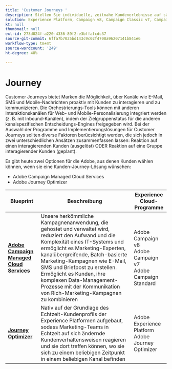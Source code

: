 ```yaml
---
title: 'Customer Journeys '
description: Stellen Sie individuelle, zeitnahe Kundenerlebnisse auf sämtlichen Geräten bereit.
solution: Experience Platform, Campaign v8, Campaign Classic v7, Campaign Standard, Journey Optimizer
kt: null
thumbnail: null
exl-id: 273d024f-a220-4336-89f2-e3bffafcdc37
source-git-commit: 6ffa7b7025bd143c9c02f4708a96207141b841e6
workflow-type: tm+mt
source-wordcount: '249'
ht-degree: 48%

---
```


# Journey

Customer Journeys bietet Marken die Möglichkeit, über Kanäle wie E-Mail, SMS und Mobile-Nachrichten proaktiv mit Kunden zu interagieren und zu kommunizieren. Die Orchestrierungs-Tools können mit anderen Interaktionskanälen für Web- und Mobile-Personalisierung integriert werden (z. B. mit Inbound-Kanälen), indem der Zielgruppenstatus für die anderen kanalspezifischen Entscheidungs-Engines freigegeben wird. Bei der Auswahl der Programme und Implementierungslösungen für Customer Journeys sollten diverse Faktoren berücsichtigt werden, die sich jedoch in zwei unterschiedlichen Ansätzen zusammenfassen lassen: Reaktion auf einen interagierenden Kunden (ausgelöst) ODER Reaktion auf eine Gruppe interagierender Kunden (geplant).

Es gibt heute zwei Optionen für die Adobe, aus denen Kunden wählen können, wenn sie eine Kunden-Journey-Lösung wünschen:

<ul><li>Adobe Campaign Managed Cloud Services</li><li>Adobe Journey Optimizer</li></ul>

| Blueprint | Beschreibung | Experience Cloud-Programme |
|---|---|---|
| **[Adobe Campaign Managed Cloud Services](campaign.md)** | Unsere herkömmliche Kampagnenanwendung, die gehostet und verwaltet wird, reduziert den Aufwand und die Komplexität eines IT-Systems und ermöglicht es Marketing-Experten, kanalübergreifende, Batch-basierte Marketing-Kampagnen wie E-Mail, SMS und Briefpost zu erstellen. Ermöglicht es Kunden, ihre komplexen Data-Management-Prozesse mit der Kommunikation von Rich-Marketing-Kampagnen zu kombinieren | Adobe Campaign v8<br>Adobe Campaign v7<br>Adobe Campaign Standard |
| **[Journey Optimizer](journey-optimizer.md)** | Nativ auf der Grundlage des Echtzeit-Kundenprofils der Experience Platformen aufgebaut, sodass Marketing-Teams in Echtzeit auf sich ändernde Kundenverhaltensweisen reagieren und sie dort treffen können, wo sie sich zu einem beliebigen Zeitpunkt in einem beliebigen Kanal befinden | Adobe Experience Platform<br>Adobe Journey Optimizer |
